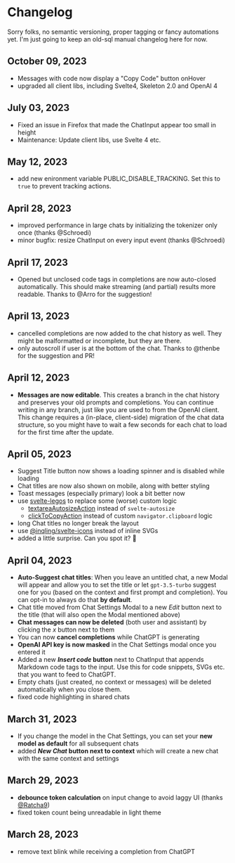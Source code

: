 # Changelog

Sorry folks, no semantic versioning, proper tagging or fancy automations yet. I'm just going to keep an old-sql manual changelog here for now.

## October 09, 2023

- Messages with code now display a "Copy Code" button onHover
- upgraded all client libs, including Svelte4, Skeleton 2.0 and OpenAI 4

## July 03, 2023

- Fixed an issue in Firefox that made the ChatInput appear too small in height
- Maintenance: Update client libs, use Svelte 4 etc.

## May 12, 2023

- add new enironment variable PUBLIC_DISABLE_TRACKING. Set this to `true` to prevent tracking actions.

## April 28, 2023

- improved performance in large chats by initializing the tokenizer only once (thanks @Schroedi)
- minor bugfix: resize ChatInput on every input event (thanks @Schroedi)

## April 17, 2023

- Opened but unclosed code tags in completions are now auto-closed automatically. This should make streaming (and partial) results more readable. Thanks to @Arro for the suggestion!

## April 13, 2023

- cancelled completions are now added to the chat history as well. They might be malformatted or incomplete, but they are there.
- only autoscroll if user is at the bottom of the chat. Thanks to @thenbe for the suggestion and PR!

## April 12, 2023

- **Messages are now editable**. This creates a branch in the chat history and preserves your old prompts and completions. You can continue writing in any branch, just like you are used to from the OpenAI client. This change requires a (in-place, client-side) migration of the chat data structure, so you might have to wait a few seconds for each chat to load for the first time after the update.

## April 05, 2023

- Suggest Title button now shows a loading spinner and is disabled while loading
- Chat titles are now also shown on mobile, along with better styling
- Toast messages (especially primary) look a bit better now
- use [svelte-legos](https://sveltelegos.com/) to replace some (worse) custom logic
  - [textareaAutosizeAction](https://sveltelegos.com/guides/actions/textareaAutosizeAction/) instead of `svelte-autosize`
  - [clickToCopyAction](https://sveltelegos.com/guides/actions/clickToCopyAction/) instead of custom `navigator.clipboard` logic
- long Chat titles no longer break the layout
- use [@inqling/svelte-icons](https://github.com/Inqling/svelte-icons) instead of inline SVGs
- added a little surprise. Can you spot it? 👀

## April 04, 2023

- **Auto-Suggest chat titles**: When you leave an untitled chat, a new Modal will appear and allow you to set the title or let `gpt-3.5-turbo` suggest one for you (based on the context and first prompt and completion). You can opt-in to always do that **by default**.
- Chat title moved from Chat Settings Modal to a new _Edit_ button next to the title (that will also open the Modal mentioned above)
- **Chat messages can now be deleted** (both user and assistant) by clicking the _x_ button next to them
- You can now **cancel completions** while ChatGPT is generating
- **OpenAI API key is now masked** in the Chat Settings modal once you entered it
- Added a new **_Insert code_ button** next to ChatInput that appends Markdown code tags to the input. Use this for code snippets, SVGs etc. that you want to feed to ChatGPT.
- Empty chats (just created, no context or messages) will be deleted automatically when you close them.
- fixed code highlighting in shared chats

## March 31, 2023

- If you change the model in the Chat Settings, you can set your **new model as default** for all subsequent chats
- added **_New Chat_ button next to context** which will create a new chat with the same context and settings

## March 29, 2023

- **debounce token calculation** on input change to avoid laggy UI (thanks [@Ratcha9](https://github.com/Ratcha9))
- fixed token count being unreadable in light theme

## March 28, 2023

- remove text blink while receiving a completion from ChatGPT
